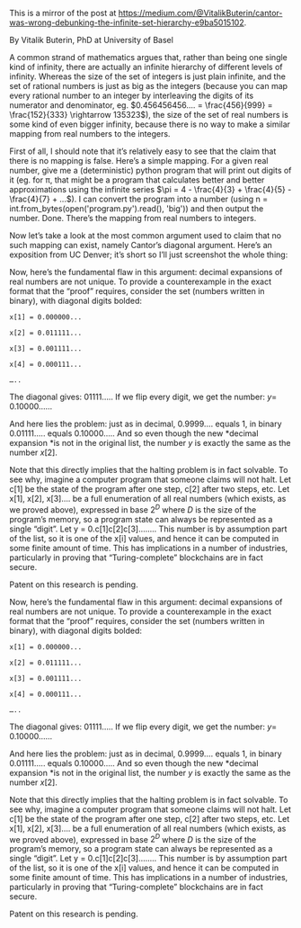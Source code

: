[category]: <> (General)
[date]: <> (2020/11/25)
[title]: <> (Cantor)
[pandoc]: <> (--mathjax)

This is a mirror of the post at https://medium.com/@VitalikButerin/cantor-was-wrong-debunking-the-infinite-set-hierarchy-e9ba5015102.

By Vitalik Buterin, PhD at University of Basel

A common strand of mathematics argues that, rather than being one single kind of infinity, there are actually an infinite hierarchy of different levels of infinity. Whereas the size of the set of integers is just plain infinite, and the set of rational numbers is just as big as the integers (because you can map every rational number to an integer by interleaving the digits of its numerator and denominator, eg. $0.456456456…. = \frac{456}{999} = \frac{152}{333} \rightarrow 135323$), the size of the set of real numbers is some kind of even bigger infinity, because there is no way to make a similar mapping from real numbers to the integers.

First of all, I should note that it’s relatively easy to see that the claim that there is no mapping is false. Here’s a simple mapping. For a given real number, give me a (deterministic) python program that will print out digits of it (eg. for π, that might be a program that calculates better and better approximations using the infinite series $\pi = 4 - \frac{4}{3} + \frac{4}{5} - \frac{4}{7} + ...$). I can convert the program into a number (using n = int.from_bytes(open('program.py').read(), 'big')) and then output the number. Done. There’s the mapping from real numbers to integers.

Now let’s take a look at the most common argument used to claim that no such mapping can exist, namely Cantor’s diagonal argument. Here’s an exposition from UC Denver; it’s short so I’ll just screenshot the whole thing:

Now, here’s the fundamental flaw in this argument: decimal expansions of real numbers are not unique. To provide a counterexample in the exact format that the “proof” requires, consider the set (numbers written in binary), with diagonal digits bolded:

    x[1] = 0.000000...

    x[2] = 0.011111...

    x[3] = 0.001111...

    x[4] = 0.000111...

    …..

The diagonal gives: 01111….. If we flip every digit, we get the number: $y =$ 0.10000……

And here lies the problem: just as in decimal, 0.9999…. equals 1, in binary 0.01111….. equals 0.10000….. And so even though the new *decimal expansion *is not in the original list, the number $y$ is exactly the same as the number $x[2]$.

Note that this directly implies that the halting problem is in fact solvable. To see why, imagine a computer program that someone claims will not halt. Let c[1] be the state of the program after one step, c[2] after two steps, etc. Let x[1], x[2], x[3]…. be a full enumeration of all real numbers (which exists, as we proved above), expressed in base $2^D$ where $D$ is the size of the program’s memory, so a program state can always be represented as a single “digit”. Let y = 0.c[1]c[2]c[3]…….. This number is by assumption part of the list, so it is one of the x[i] values, and hence it can be computed in some finite amount of time. This has implications in a number of industries, particularly in proving that “Turing-complete” blockchains are in fact secure.

Patent on this research is pending.


Now, here’s the fundamental flaw in this argument: decimal expansions of real numbers are not unique. To provide a counterexample in the exact format that the “proof” requires, consider the set (numbers written in binary), with diagonal digits bolded:

    x[1] = 0.000000...

    x[2] = 0.011111...

    x[3] = 0.001111...

    x[4] = 0.000111...

    …..

The diagonal gives: 01111….. If we flip every digit, we get the number: $y =$ 0.10000……

And here lies the problem: just as in decimal, 0.9999…. equals 1, in binary 0.01111….. equals 0.10000….. And so even though the new *decimal expansion *is not in the original list, the number $y$ is exactly the same as the number $x[2]$.

Note that this directly implies that the halting problem is in fact solvable. To see why, imagine a computer program that someone claims will not halt. Let c[1] be the state of the program after one step, c[2] after two steps, etc. Let x[1], x[2], x[3]…. be a full enumeration of all real numbers (which exists, as we proved above), expressed in base $2^D$ where $D$ is the size of the program’s memory, so a program state can always be represented as a single “digit”. Let y = 0.c[1]c[2]c[3]…….. This number is by assumption part of the list, so it is one of the x[i] values, and hence it can be computed in some finite amount of time. This has implications in a number of industries, particularly in proving that “Turing-complete” blockchains are in fact secure.

Patent on this research is pending.
